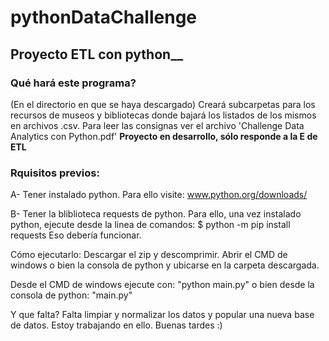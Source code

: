 # pythonDataChallenge
## Proyecto ETL con python__

### Qué hará este programa?
(En el directorio en que se haya descargado) Creará subcarpetas para los recursos de museos y bibliotecas donde bajará los listados de los mismos en  archivos .csv. Para leer las consignas ver el archivo 'Challenge Data Analytics con Python.pdf'
__Proyecto en desarrollo, sólo responde a la E de ETL__


### Rquisitos previos:
A- Tener instalado python. Para ello visite: www.python.org/downloads/

B- Tener la bliblioteca requests de python. Para ello, una vez instalado python, ejecute desde la linea de comandos:
$ python -m pip install requests
Eso debería funcionar.

Cómo ejecutarlo:
Descargar el zip y descomprimir.
Abrir el CMD de windows o bien la consola de python y ubicarse en la carpeta descargada.

Desde el CMD de windows ejecute con: "python main.py"
o bien
desde la consola de python:  "main.py"


Y que falta?
Falta limpiar y normalizar los datos y popular una nueva base de datos.
Estoy trabajando en ello. Buenas tardes :)